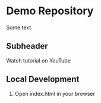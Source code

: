 # Demo Repository

Some text

## Subheader
Watch tutorial on YouTube
## Local Development
1. Open index.html in your browser
